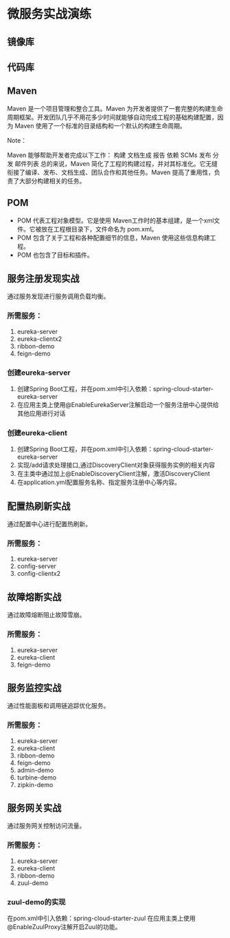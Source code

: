 # 微服务实战演练


## 镜像库
[]()


## 代码库
[]()


## Maven
Maven 是一个项目管理和整合工具。Maven 为开发者提供了一套完整的构建生命周期框架。开发团队几乎不用花多少时间就能够自动完成工程的基础构建配置，因为 Maven 使用了一个标准的目录结构和一个默认的构建生命周期。

Note：

Maven 能够帮助开发者完成以下工作：
构建
文档生成
报告
依赖
SCMs
发布
分发
邮件列表
总的来说，Maven 简化了工程的构建过程，并对其标准化。它无缝衔接了编译、发布、文档生成、团队合作和其他任务。Maven 提高了重用性，负责了大部分构建相关的任务。


## POM

* POM 代表工程对象模型。它是使用 Maven工作时的基本组建，是一个xml文件。它被放在工程根目录下，文件命名为 pom.xml。
* POM 包含了关于工程和各种配置细节的信息，Maven 使用这些信息构建工程。
* POM 也包含了目标和插件。


## 服务注册发现实战
通过服务发现进行服务调用负载均衡。


### 所需服务：
1. eureka-server
2. eureka-clientx2
3. ribbon-demo
4. feign-demo


### 创建eureka-server

1. 创建Spring Boot工程，并在pom.xml中引入依赖：spring-cloud-starter-eureka-server
2. 在应用主类上使用@EnableEurekaServer注解启动一个服务注册中心提供给其他应用进行对话


### 创建eureka-client

1. 创建Spring Boot工程，并在pom.xml中引入依赖：spring-cloud-starter-eureka-server
2. 实现/add请求处理接口,通过DiscoveryClient对象获得服务实例的相关内容
3. 在主类中通过加上@EnableDiscoveryClient注解，激活DiscoveryClient
4. 在application.yml配置服务名称、指定服务注册中心等内容。


## 配置热刷新实战
通过配置中心进行配置热刷新。


### 所需服务：
1. eureka-server
2. config-server
3. config-clientx2


## 故障熔断实战
通过故障熔断阻止故障雪崩。


### 所需服务：
1. eureka-server
2. eureka-client
3. feign-demo


## 服务监控实战
通过性能面板和调用链追踪优化服务。


### 所需服务：
1. eureka-server
2. eureka-client
3. ribbon-demo
4. feign-demo
5. admin-demo
6. turbine-demo
7. zipkin-demo


## 服务网关实战
通过服务网关控制访问流量。


### 所需服务：
1. eureka-server
2. eureka-client
3. ribbon-demo
4. zuul-demo


### zuul-demo的实现
在pom.xml中引入依赖：spring-cloud-starter-zuul
在应用主类上使用@EnableZuulProxy注解开启Zuul的功能。

